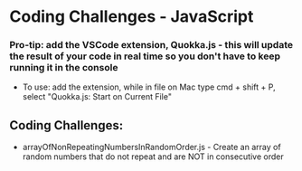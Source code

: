 # Coding Challenges - JavaScript

### Pro-tip: add the VSCode extension, Quokka.js - this will update the result of your code in real time so you don't have to keep running it in the console
- To use: add the extension, while in file on Mac type cmd + shift + P, select "Quokka.js: Start on Current File"

## Coding Challenges:
- arrayOfNonRepeatingNumbersInRandomOrder.js - Create an array of random numbers that do not repeat and are NOT in consecutive order

